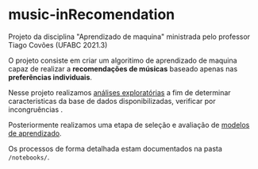 # music-inRecomendation
Projeto da disciplina "Aprendizado de maquina" ministrada pelo professor Tiago Covões (UFABC 2021.3)

O projeto consiste em criar um algoritimo de aprendizado de maquina capaz de realizar a **recomendações de músicas**
baseado apenas nas **preferências individuais**.

Nesse projeto realizamos [análises exploratórias](ApresentacaoAnalisesExploratorias.ipynb) a fim de determinar caracteristicas da base de dados disponibilizadas,
verificar por incongruências .

Posteriormente realizamos uma etapa de seleção e avaliação de [modelos de aprendizado](ApresentacaoModelos.ipynb).

Os processos de forma detalhada estam documentados na pasta `/notebooks/`.

